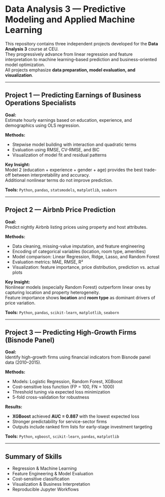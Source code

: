 # Data Analysis 3 — Predictive Modeling and Applied Machine Learning

This repository contains three independent projects developed for the **Data Analysis 3** course at CEU.  
They progressively advance from linear regression and feature interpretation to machine learning–based prediction and business-oriented model optimization.  
All projects emphasize **data preparation, model evaluation, and visualization**.

---

## Project 1 — Predicting Earnings of Business Operations Specialists

**Goal:**  
Estimate hourly earnings based on education, experience, and demographics using OLS regression.

**Methods:**  
- Stepwise model building with interaction and quadratic terms  
- Evaluation using RMSE, CV-RMSE, and BIC  
- Visualization of model fit and residual patterns  

**Key Insight:**  
Model 2 (education + experience + gender + age) provides the best trade-off between interpretability and accuracy.  
Additional nonlinear terms do not improve prediction.

**Tools:** `Python`, `pandas`, `statsmodels`, `matplotlib`, `seaborn`


---

## Project 2 — Airbnb Price Prediction

**Goal:**  
Predict nightly Airbnb listing prices using property and host attributes.

**Methods:**  
- Data cleaning, missing-value imputation, and feature engineering  
- Encoding of categorical variables (location, room type, amenities)  
- Model comparison: Linear Regression, Ridge, Lasso, and Random Forest  
- Evaluation metrics: MAE, RMSE, R²  
- Visualization: feature importance, price distribution, prediction vs. actual plots  

**Key Insight:**  
Nonlinear models (especially Random Forest) outperform linear ones by capturing location and property heterogeneity.  
Feature importance shows **location** and **room type** as dominant drivers of price variation.

**Tools:** `Python`, `pandas`, `scikit-learn`, `matplotlib`, `seaborn`


---

## Project 3 — Predicting High-Growth Firms (Bisnode Panel)

**Goal:**  
Identify high-growth firms using financial indicators from Bisnode panel data (2010–2015).

**Methods:**  
- Models: Logistic Regression, Random Forest, XGBoost  
- Cost-sensitive loss function (FP = 100, FN = 1000)  
- Threshold tuning via expected loss minimization  
- 5-fold cross-validation for robustness  

**Results:**  
- **XGBoost** achieved **AUC = 0.887** with the lowest expected loss  
- Stronger predictability for service-sector firms  
- Outputs include ranked firm lists for early-stage investment targeting  

**Tools:** `Python`, `xgboost`, `scikit-learn`, `pandas`, `matplotlib`


---

## Summary of Skills
- Regression & Machine Learning  
- Feature Engineering & Model Evaluation  
- Cost-sensitive classification  
- Visualization & Business Interpretation  
- Reproducible Jupyter Workflows

